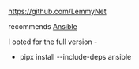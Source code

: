 <!-- title: Lemmy -->

https://github.com/LemmyNet

recommends [Ansible](https://docs.ansible.com/ansible/latest/installation_guide/intro_installation.html)

I opted for the full version -

- pipx install --include-deps ansible
